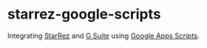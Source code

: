 # starrez-google-scripts

Integrating [StarRez](https://www.starrez.com/) and [G Suite](https://gsuite.google.com/) using [Google Apps Scripts](https://developers.google.com/apps-script/).
